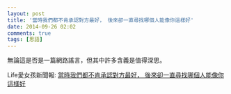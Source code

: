 ```yaml
---
layout: post
title: '當時我們都不肯承認對方最好， 後來卻一直尋找哪個人能像你這樣好'
date: 2014-09-26 02:02
comments: true
tags: [思語]
---
```

無論這是否是一篇網路謠言，但其中許多含義是值得深思。

Life愛女孩新聞報: [當時我們都不肯承認對方最好， 後來卻一直尋找哪個人能像你這樣好](http://www.life.com.tw/?app=view&no=125732)
